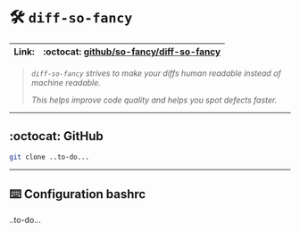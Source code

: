 # :hammer_and_wrench: `diff-so-fancy`

| **Link:** | :octocat: [github/so-fancy/diff-so-fancy](https://github.com/so-fancy/diff-so-fancy) |
| --- | --- |

>_`diff-so-fancy` strives to make your diffs human readable instead of machine readable._
>
>_This helps improve code quality and helps you spot defects faster._
___

## :octocat: GitHub
```bash
git clone ..to-do...
```
- - -
## :keyboard: Configuration bashrc
..to-do...
